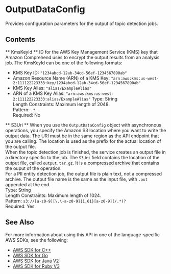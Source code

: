 # OutputDataConfig<a name="API_OutputDataConfig"></a>

Provides configuration parameters for the output of topic detection jobs\.



## Contents<a name="API_OutputDataConfig_Contents"></a>

 ** KmsKeyId **   <a name="comprehend-Type-OutputDataConfig-KmsKeyId"></a>
ID for the AWS Key Management Service \(KMS\) key that Amazon Comprehend uses to encrypt the output results from an analysis job\. The KmsKeyId can be one of the following formats:  
+ KMS Key ID: `"1234abcd-12ab-34cd-56ef-1234567890ab"` 
+ Amazon Resource Name \(ARN\) of a KMS Key: `"arn:aws:kms:us-west-2:111122223333:key/1234abcd-12ab-34cd-56ef-1234567890ab"` 
+ KMS Key Alias: `"alias/ExampleAlias"` 
+ ARN of a KMS Key Alias: `"arn:aws:kms:us-west-2:111122223333:alias/ExampleAlias"` 
Type: String  
Length Constraints: Maximum length of 2048\.  
Pattern: `.*`   
Required: No

 ** S3Uri **   <a name="comprehend-Type-OutputDataConfig-S3Uri"></a>
When you use the `OutputDataConfig` object with asynchronous operations, you specify the Amazon S3 location where you want to write the output data\. The URI must be in the same region as the API endpoint that you are calling\. The location is used as the prefix for the actual location of the output file\.  
When the topic detection job is finished, the service creates an output file in a directory specific to the job\. The `S3Uri` field contains the location of the output file, called `output.tar.gz`\. It is a compressed archive that contains the ouput of the operation\.  
 For a PII entity detection job, the output file is plain text, not a compressed archive\. The output file name is the same as the input file, with `.out` appended at the end\.   
Type: String  
Length Constraints: Maximum length of 1024\.  
Pattern: `s3://[a-z0-9][\.\-a-z0-9]{1,61}[a-z0-9](/.*)?`   
Required: Yes

## See Also<a name="API_OutputDataConfig_SeeAlso"></a>

For more information about using this API in one of the language\-specific AWS SDKs, see the following:
+  [ AWS SDK for C\+\+](https://docs.aws.amazon.com/goto/SdkForCpp/comprehend-2017-11-27/OutputDataConfig) 
+  [ AWS SDK for Go](https://docs.aws.amazon.com/goto/SdkForGoV1/comprehend-2017-11-27/OutputDataConfig) 
+  [ AWS SDK for Java V2](https://docs.aws.amazon.com/goto/SdkForJavaV2/comprehend-2017-11-27/OutputDataConfig) 
+  [ AWS SDK for Ruby V3](https://docs.aws.amazon.com/goto/SdkForRubyV3/comprehend-2017-11-27/OutputDataConfig) 